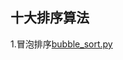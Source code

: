 ## 十大排序算法

1.冒泡排序[bubble_sort.py](https://github.com/zxyzqs/python_algorithm/blob/master/%E5%8D%81%E5%A4%A7%E6%8E%92%E5%BA%8F%E7%AE%97%E6%B3%95/bubble_sort.py)